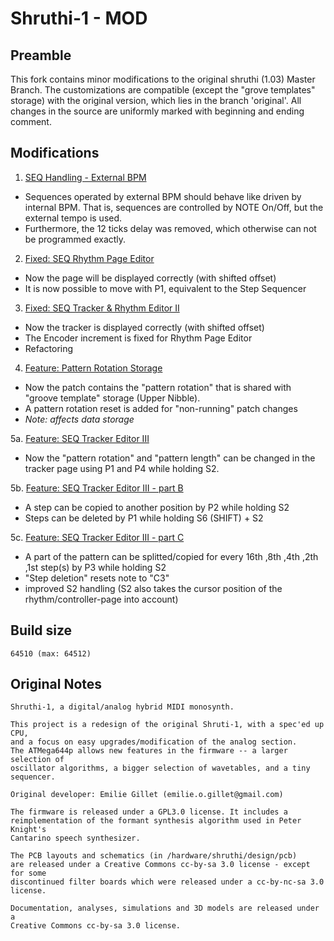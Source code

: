Shruthi-1 - MOD
=======================
## Preamble

This fork contains minor modifications to the original shruthi (1.03) Master Branch. The customizations are compatible (except the "grove templates" storage) with the original version, which lies in the branch 'original'. All changes in the source are uniformly marked with beginning and ending comment.

## Modifications

1. [SEQ Handling - External BPM](https://github.com/rio-rattenrudel/shruthi-1/commit/aec0904e4ff012a145512ef84a24a13eba4a4901)

* Sequences operated by external BPM should behave like driven by internal BPM. That is, sequences are controlled by NOTE On/Off, but the external tempo is used. 
* Furthermore, the 12 ticks delay was removed, which otherwise can not be programmed exactly.

2. [Fixed: SEQ Rhythm Page Editor](https://github.com/rio-rattenrudel/shruthi-1/commit/3635574db7a03e429eca79e33e80ad97ac0cc1b7)

* Now the page will be displayed correctly (with shifted offset)
* It is now possible to move with P1, equivalent to the Step Sequencer

3. [Fixed: SEQ Tracker & Rhythm Editor II](https://github.com/rio-rattenrudel/shruthi-1/commit/1bef7258c06444ed6cccb32a8d90e109d683f4c8)

* Now the tracker is displayed correctly (with shifted offset)
* The Encoder increment is fixed for Rhythm Page Editor
* Refactoring

4. [Feature: Pattern Rotation Storage](https://github.com/rio-rattenrudel/shruthi-1/commit/a569b070aa8c4e85f0655adccbe4af36389b1298)

* Now the patch contains the "pattern rotation" that is shared with "groove template" storage (Upper Nibble).
* A pattern rotation reset is added for "non-running" patch changes
* _Note: affects data storage_

5a. [Feature: SEQ Tracker Editor III](https://github.com/rio-rattenrudel/shruthi-1/commit/8a60967f98f1137de77f9603816ac0625fa4e4c8)

* Now the "pattern rotation" and "pattern length" can be changed in the tracker page using P1 and P4 while holding S2.

5b. [Feature: SEQ Tracker Editor III - part B](https://github.com/rio-rattenrudel/shruthi-1/commit/129b8bc5c21fac5bd2e88a604b767e80e03c9084)

* A step can be copied to another position by P2 while holding S2
* Steps can be deleted by P1 while holding S6 (SHIFT) + S2

5c. [Feature: SEQ Tracker Editor III - part C](https://github.com/rio-rattenrudel/shruthi-1/commit/4ce4b77ec5dbb83b451d244c958cb6422e15675a)

* A part of the pattern can be splitted/copied for every 16th ,8th ,4th ,2th ,1st step(s) by P3 while holding S2
* "Step deletion" resets note to "C3"
* improved S2 handling (S2 also takes the cursor position of the rhythm/controller-page into account)

## Build size

```64510 (max: 64512)```

## Original Notes
```
Shruthi-1, a digital/analog hybrid MIDI monosynth.

This project is a redesign of the original Shruti-1, with a spec'ed up CPU,
and a focus on easy upgrades/modification of the analog section.
The ATMega644p allows new features in the firmware -- a larger selection of
oscillator algorithms, a bigger selection of wavetables, and a tiny sequencer.

Original developer: Emilie Gillet (emilie.o.gillet@gmail.com)

The firmware is released under a GPL3.0 license. It includes a
reimplementation of the formant synthesis algorithm used in Peter Knight's
Cantarino speech synthesizer.

The PCB layouts and schematics (in /hardware/shruthi/design/pcb)
are released under a Creative Commons cc-by-sa 3.0 license - except for some
discontinued filter boards which were released under a cc-by-nc-sa 3.0 license.

Documentation, analyses, simulations and 3D models are released under a
Creative Commons cc-by-sa 3.0 license.
```
